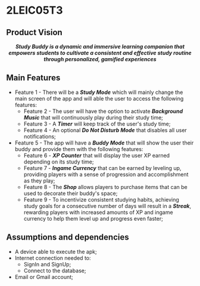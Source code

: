 # 2LEIC05T3

## Product Vision
<p align = "center"> <strong><em>
Study Buddy is a dynamic and immersive learning companion that empowers students to cultivate a consistent and effective study routine through personalized, gamified experiences </em></strong>
</p>

## Main Features

* Feature 1 - There will be a <em><strong>Study Mode</strong></em> which will mainly change the main screen of the app and will able the user to access the following features:
  * Feature 2 - The user will have the option to activate <em><strong>Background Music</strong></em> that will continuously play during their study time;
  * Feature 3 - A <em><strong>Timer</strong></em> will keep track of the user's study time;
  * Feature 4 - An optional <em><strong>Do Not Disturb Mode</strong></em> that disables all user notifications;
* Feature 5 - The app will have a <em><strong>Buddy Mode</strong></em> that will show the user their buddy and provide them with the following features:
  * Feature 6 - <em><strong>XP Counter</strong></em> that will display the user XP earned depending on its study time;
  * Feature 7 - <em><strong>Ingame Currency</strong></em> that can be earned by leveling up, providing players with a sense of progression and accomplishment as they play;
  * Feature 8 - The <em><strong>Shop</strong></em> allows players to purchase items that can be used to decorate their buddy's space;
  * Feature 9 - To incentivize consistent studying habits, achieving study goals for a consecutive number of days will result in a <em><strong>Streak</strong></em>, rewarding players with increased amounts of XP and ingame currency to help them level up and progress even faster;

## Assumptions and dependencies

* A device able to execute the apk;
* Internet connection needed to:
  * SignIn and SignUp;
  * Connect to the database;
* Email or Gmail account;
